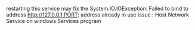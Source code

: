 restarting this service may fix the System.IO.IOException: Failed to bind to address http://127.0.0.1:PORT: address already in use issue : Host Network Service on windows Services program
